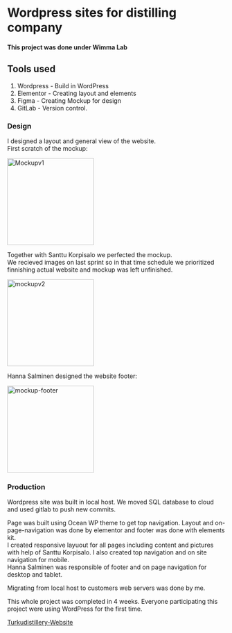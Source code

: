# Wordpress sites for distilling company

#### This project was done under Wimma Lab

## Tools used

1. Wordpress - Build in WordPress
2. Elementor - Creating layout and elements
3. Figma - Creating Mockup for design
4. GitLab - Version control.

### Design

I designed a layout and general view of the website.  
First scratch of the mockup: 

<img src="https://user-images.githubusercontent.com/98405476/184098652-41de024f-adf5-4267-a9b1-4b570d126b9f.png" alt="Mockupv1" style="width:200px;"/>  

Together with Santtu Korpisalo we perfected the mockup.  
We recieved images on last sprint so in that time schedule we prioritized finnishing actual website and mockup was left unfinished.  

<img src="https://user-images.githubusercontent.com/98405476/184099193-dc71b174-bf7e-43b2-87cd-42b43a840e64.png" alt="mockupv2" style="width:200px;"/>  

Hanna Salminen designed the website footer:  

<img src="https://user-images.githubusercontent.com/98405476/184099543-1c26d45e-68f1-4a36-a145-e1904f5efb59.png" alt="mockup-footer" style="width:200px;"/>  

### Production

Wordpress site was built in local host. We moved SQL database to cloud and used gitlab to push new commits.  

Page was built using Ocean WP theme to get top navigation. Layout and on-page-navigation was done by elementor and footer was done with elements kit.  
I created responsive layuout for all pages including content and pictures with help of Santtu Korpisalo. I also created top navigation and on site navigation for mobile.  
Hanna Salminen was responsible of footer and on page navigation for desktop and tablet.

Migrating from local host to customers web servers was done by me.

This whole project was completed in 4 weeks. Everyone participating this project were using WordPress for the first time.

[Turkudistillery-Website](https://turkudistillery.com/)
